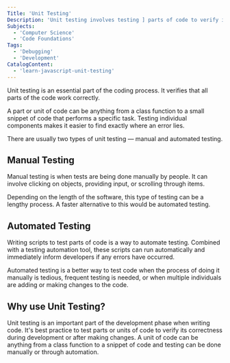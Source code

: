 ```yaml
---
Title: 'Unit Testing'
Description: 'Unit testing involves testing ] parts of code to verify its correctness.'
Subjects:
  - 'Computer Science'
  - 'Code Foundations'
Tags:
  - 'Debugging'
  - 'Development'
CatalogContent:
  - 'learn-javascript-unit-testing'
---
```


Unit testing is an essential part of the coding process. It verifies that all parts of the code work correctly.

A part or unit of code can be anything from a class function to a small snippet of code that performs a specific task. Testing individual components makes it easier to find exactly where an error lies.

There are usually two types of unit testing — manual and automated testing.

## Manual Testing

Manual testing is when tests are being done manually by people. It can involve clicking on objects, providing input, or scrolling through items.

Depending on the length of the software, this type of testing can be a lengthy process. A faster alternative to this would be automated testing.

## Automated Testing

Writing scripts to test parts of code is a way to automate testing. Combined with a testing automation tool, these scripts can run automatically and immediately inform developers if any errors have occurred.

Automated testing is a better way to test code when the process of doing it manually is tedious, frequent testing is needed, or when multiple individuals are adding or making changes to the code.

## Why use Unit Testing?

Unit testing is an important part of the development phase when writing code. It's best practice to test parts or units of code to verify its correctness during development or after making changes. A unit of code can be anything from a class function to a snippet of code and testing can be done manually or through automation.

